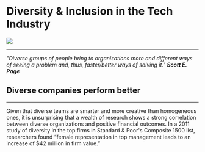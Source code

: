 # Diversity & Inclusion in the Tech Industry

![](https://www.smithsonianofi.com/wp-content/uploads/2018/01/DT-300x251.jpg)

---

_"Diverse groups of people bring to organizations more and different ways of seeing a problem and, thus, faster/better ways of solving it."_
**_Scott E. Page_**

## Diverse companies perform better

---

Given that diverse teams are smarter and more creative than homogeneous ones, it is unsurprising that a wealth of research shows a strong correlation between diverse organizations and positive financial outcomes. In a 2011 study of diversity in the top firms in Standard & Poor's Composite 1500 list, researchers found “female representation in top management leads to an increase of $42 million in firm value.”

